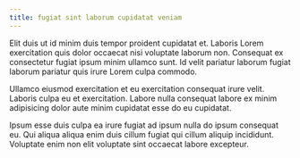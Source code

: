 ```yaml
---
title: fugiat sint laborum cupidatat veniam
---
```


Elit duis ut id minim duis tempor proident cupidatat et. Laboris Lorem exercitation quis dolor occaecat nisi voluptate laborum non. Consequat ex consectetur fugiat ipsum minim ullamco sunt. Id velit pariatur laborum fugiat laborum pariatur quis irure Lorem culpa commodo.

Ullamco eiusmod exercitation et eu exercitation consequat irure velit. Laboris culpa eu et exercitation. Labore nulla consequat labore ex minim adipisicing dolor aute minim cupidatat esse do eu cupidatat.

Ipsum esse duis culpa ea irure fugiat ad ipsum nulla do ipsum consequat eu. Qui aliqua aliqua enim duis cillum fugiat qui cillum aliquip incididunt. Voluptate enim non elit voluptate sint occaecat labore excepteur.
